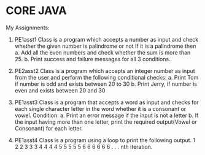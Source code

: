 # CORE JAVA



My Assignments:

1. PE1asst1 Class is a program which accepts a number as input and check whether the given number is palindrome or not If it is a palindrome then 
a. Add all the even numbers and check whether the sum is more than 25. 
b. Print success and failure messages for all 3 conditions.

2. PE2asst2 Class is a program which accepts an integer number as input from the user and perform the following conditional checks:
 a. Print Tom if number is odd and exists between 20 to 30 
b. Print Jerry, if number is even and exists between 20 and 30 

3. PE1asst3 Class is  a program that accepts a word as input and checks for each single character letter in the word whether it is a consonant or vowel. 
Condition: 
a. Print an error message if the input is not a letter b. If the input having more than one letter, print the required output(Vowel or Consonant) for each letter.

4. PE1asst4 Class is a program using a loop to print the following output. 1 2 2 3 3 3 4 4 4 4 5 5 5 5 5 6 6 6 6 6 6 . . . nth iteration.


